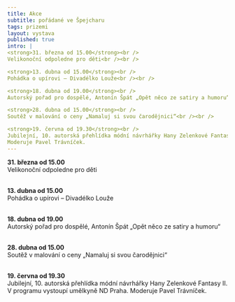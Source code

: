 ```yaml
---
title: Akce
subtitle: pořádané ve Špejcharu
tags: prizemi
layout: vystava
published: true
intro: |
<strong>31. března od 15.00</strong><br />
Velikonoční odpoledne pro děti<br /><br />

<strong>13. dubna od 15.00</strong><br />
Pohádka o upírovi – Divadélko Louže<br /><br />

<strong>18. dubna od 19.00</strong><br />
Autorský pořad pro dospělé, Antonín Špát „Opět něco ze satiry a humoru“<br /><br />

<strong>28. dubna od 15.00</strong><br />
Soutěž v malování o ceny „Namaluj si svou čarodějnici“<br /><br />

<strong>19. června od 19.30</strong><br />
Jubilejní, 10. autorská přehlídka módní návrhářky Hany Zelenkové Fantasy II. V programu vystoupí umělkyně ND Praha.
Moderuje Pavel Trávníček.
---
```

<strong>31. března od 15.00</strong><br />
Velikonoční odpoledne pro děti<br /><br />

<strong>13. dubna od 15.00</strong><br />
Pohádka o upírovi – Divadélko Louže<br /><br />

<strong>18. dubna od 19.00</strong><br />
Autorský pořad pro dospělé, Antonín Špát „Opět něco ze satiry a humoru“<br /><br />

<strong>28. dubna od 15.00</strong><br />
Soutěž v malování o ceny „Namaluj si svou čarodějnici“<br /><br />

<strong>19. června od 19.30</strong><br />
Jubilejní, 10. autorská přehlídka módní návrhářky Hany Zelenkové Fantasy II. V programu vystoupí umělkyně ND Praha.
Moderuje Pavel Trávníček.
